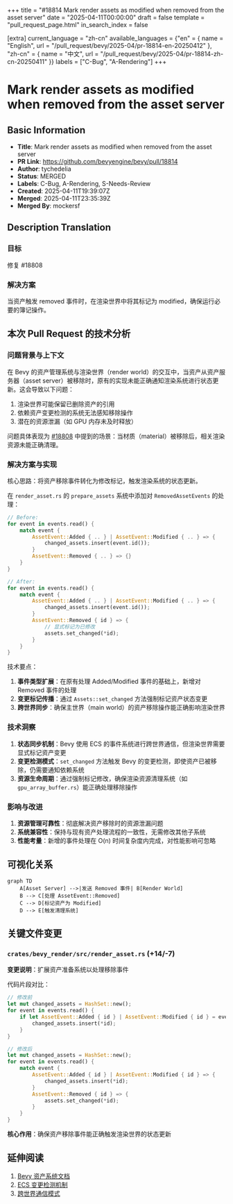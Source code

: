+++
title = "#18814 Mark render assets as modified when removed from the asset server"
date = "2025-04-11T00:00:00"
draft = false
template = "pull_request_page.html"
in_search_index = false

[extra]
current_language = "zh-cn"
available_languages = {"en" = { name = "English", url = "/pull_request/bevy/2025-04/pr-18814-en-20250412" }, "zh-cn" = { name = "中文", url = "/pull_request/bevy/2025-04/pr-18814-zh-cn-20250411" }}
labels = ["C-Bug", "A-Rendering"]
+++

# Mark render assets as modified when removed from the asset server

## Basic Information
- **Title**: Mark render assets as modified when removed from the asset server
- **PR Link**: https://github.com/bevyengine/bevy/pull/18814
- **Author**: tychedelia
- **Status**: MERGED
- **Labels**: C-Bug, A-Rendering, S-Needs-Review
- **Created**: 2025-04-11T19:39:07Z
- **Merged**: 2025-04-11T23:35:39Z
- **Merged By**: mockersf

## Description Translation
### 目标
修复 #18808

### 解决方案
当资产触发 removed 事件时，在渲染世界中将其标记为 modified，确保运行必要的簿记操作。

## 本次 Pull Request 的技术分析

### 问题背景与上下文
在 Bevy 的资产管理系统与渲染世界（render world）的交互中，当资产从资产服务器（asset server）被移除时，原有的实现未能正确通知渲染系统进行状态更新。这会导致以下问题：

1. 渲染世界可能保留已删除资产的引用
2. 依赖资产变更检测的系统无法感知移除操作
3. 潜在的资源泄漏（如 GPU 内存未及时释放）

问题具体表现为 [#18808](https://github.com/bevyengine/bevy/issues/18808) 中提到的场景：当材质（material）被移除后，相关渲染资源未能正确清理。

### 解决方案与实现
核心思路：将资产移除事件转化为修改标记，触发渲染系统的状态更新。

在 `render_asset.rs` 的 `prepare_assets` 系统中添加对 `RemovedAssetEvents` 的处理：

```rust
// Before:
for event in events.read() {
    match event {
        AssetEvent::Added { .. } | AssetEvent::Modified { .. } => {
            changed_assets.insert(event.id());
        }
        AssetEvent::Removed { .. } => {}
    }
}

// After:
for event in events.read() {
    match event {
        AssetEvent::Added { .. } | AssetEvent::Modified { .. } => {
            changed_assets.insert(event.id());
        }
        AssetEvent::Removed { id } => {
            // 显式标记为已修改
            assets.set_changed(*id);
        }
    }
}
```

技术要点：
1. **事件类型扩展**：在原有处理 Added/Modified 事件的基础上，新增对 Removed 事件的处理
2. **变更标记传播**：通过 `Assets::set_changed` 方法强制标记资产状态变更
3. **跨世界同步**：确保主世界（main world）的资产移除操作能正确影响渲染世界

### 技术洞察
1. **状态同步机制**：Bevy 使用 ECS 的事件系统进行跨世界通信，但渲染世界需要显式标记资产变更
2. **变更检测模式**：`set_changed` 方法触发 Bevy 的变更检测，即使资产已被移除，仍需要通知依赖系统
3. **资源生命周期**：通过强制标记修改，确保渲染资源清理系统（如 `gpu_array_buffer.rs`）能正确处理移除操作

### 影响与改进
1. **资源管理可靠性**：彻底解决资产移除时的资源泄漏问题
2. **系统兼容性**：保持与现有资产处理流程的一致性，无需修改其他子系统
3. **性能考量**：新增的事件处理在 O(n) 时间复杂度内完成，对性能影响可忽略

## 可视化关系
```mermaid
graph TD
    A[Asset Server] -->|发送 Removed 事件| B[Render World]
    B --> C[处理 AssetEvent::Removed]
    C --> D[标记资产为 Modified]
    D --> E[触发清理系统]
```

## 关键文件变更
### `crates/bevy_render/src/render_asset.rs` (+14/-7)
**变更说明**：扩展资产准备系统以处理移除事件

代码片段对比：
```rust
// 修改前
let mut changed_assets = HashSet::new();
for event in events.read() {
    if let AssetEvent::Added { id } | AssetEvent::Modified { id } = event {
        changed_assets.insert(*id);
    }
}

// 修改后
let mut changed_assets = HashSet::new();
for event in events.read() {
    match event {
        AssetEvent::Added { id } | AssetEvent::Modified { id } => {
            changed_assets.insert(*id);
        }
        AssetEvent::Removed { id } => {
            assets.set_changed(*id);
        }
    }
}
```

**核心作用**：确保资产移除事件能正确触发渲染世界的状态更新

## 延伸阅读
1. [Bevy 资产系统文档](https://bevyengine.org/learn/book/assets/)
2. [ECS 变更检测机制](https://bevyengine.org/learn/book/ecs/change-detection/)
3. [跨世界通信模式](https://bevyengine.org/learn/book/worlds/)